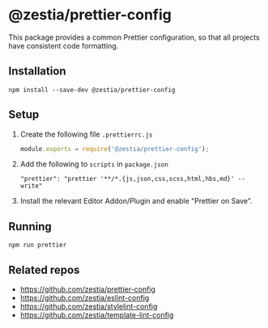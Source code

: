 # @zestia/prettier-config

This package provides a common Prettier configuration, so that all projects have consistent code formatting.

## Installation

```
npm install --save-dev @zestia/prettier-config
```

## Setup

1. Create the following file `.prettierrc.js`

   ```javascript
   module.exports = require('@zestia/prettier-config');
   ```

2. Add the following to `scripts` in `package.json`

   ```
   "prettier": "prettier '**/*.{js,json,css,scss,html,hbs,md}' --write"
   ```

3. Install the relevant Editor Addon/Plugin and enable "Prettier on Save".

## Running

```
npm run prettier
```

## Related repos

- https://github.com/zestia/prettier-config
- https://github.com/zestia/eslint-config
- https://github.com/zestia/stylelint-config
- https://github.com/zestia/template-lint-config
